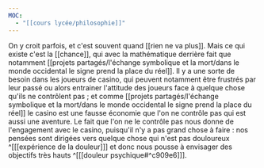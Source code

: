 ```yaml
---
MOC:
  - "[[cours lycée/philosophie]]"
---
```

On y croit parfois, et c'est souvent quand [[rien ne va plus]]. Mais ce qui existe c'est la [[chance]], qui avec la mathématique derrière fait que notamment [[projets partagés/l'échange symbolique et la mort/dans le monde occidental le signe prend la place du réel]].
Il y a une sorte de besoin dans les joueurs de casino, qui peuvent notamment être frustrés par leur passé ou alors entrainer l'attitude des joueurs face à quelque chose qu'ils ne contrôlent pas ; et comme [[projets partagés/l'échange symbolique et la mort/dans le monde occidental le signe prend la place du réel]] le casino est une fausse économie que l'on ne contrôle pas qui est aussi une aventure. 
Le fait que l'on ne le contrôle pas nous donne de l'engagement avec le casino, puisqu'il n'y a pas grand chose à faire : nos pensées sont dirigées vers quelque chose qui n'est pas douloureux ^[[[expérience de la douleur]]] et donc nous pousse à envisager des objectifs très hauts ^[[[douleur psychique#^c909e6]]].
